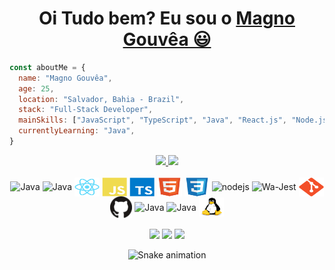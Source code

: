 <div>
  
  <h1 align="center">
    Oi Tudo bem? Eu sou o 
    <a href="https://www.linkedin.com/in/magno-gouvea/">Magno Gouvêa 😃️</a>
  </h1>
  

```JavaScript
const aboutMe = {
  name: "Magno Gouvêa",
  age: 25,
  location: "Salvador, Bahia - Brazil",
  stack: "Full-Stack Developer",
  mainSkills: ["JavaScript", "TypeScript", "Java", "React.js", "Node.js", "Spring"],
  currentlyLearning: "Java",
}
```
  
</div>

<div align="center">
  <a href="https://github.com/magnogouvea">
    <img height="180em" src="![Anurag's GitHub stats](https://github-readme-stats.vercel.app/api?username=magnogouvea&show_icons=true&theme=onedark)"/>
    <img height="180em" src="[![Top Langs](https://github-readme-stats.vercel.app/api/top-langs/?username=magnogouvea&layout=compact)](https://github.com/magnogouvea/github-readme-stats)"/>
  </a>
</div>

<div align="center" valign="top"><br>
  <img align="center" alt="Java" height="50" width="60" src="https://cdn.jsdelivr.net/gh/devicons/devicon/icons/java/java-original-wordmark.svg" />
  <img align="center" alt="Java" height="40" width="50" src="https://cdn.jsdelivr.net/gh/devicons/devicon/icons/spring/spring-original.svg" />
  <img align="center" alt="React" height="30" width="40" src="https://raw.githubusercontent.com/devicons/devicon/master/icons/react/react-original.svg">
  <img align="center" alt="Js" height="30" width="40" src="https://raw.githubusercontent.com/devicons/devicon/master/icons/javascript/javascript-plain.svg">
  <img align="center" alt="Js" height="30" width="40" src="https://raw.githubusercontent.com/devicons/devicon/master/icons/typescript/typescript-plain.svg">
  <img align="center" alt="HTML" height="30" width="40" src="https://raw.githubusercontent.com/devicons/devicon/master/icons/html5/html5-original.svg">
  <img align="center" alt="CSS" height="30" width="40" src="https://raw.githubusercontent.com/devicons/devicon/master/icons/css3/css3-original.svg">
  <img align="center" alt="nodejs" height="30" width="40" src="https://cdn.worldvectorlogo.com/logos/nodejs-icon.svg">
  <img align="center" alt="Wa-Jest" height="30" width="40" src="https://cdn.jsdelivr.net/gh/devicons/devicon/icons/jest/jest-plain.svg">
  <img align="center" alt="git" height="30" width="40" src="https://raw.githubusercontent.com/devicons/devicon/master/icons/git/git-original.svg">
  <img align="center" alt="github" height="35" width="35" src="/assets/GitHub.png">
  <img align="center" alt="Java" height="50" width="60" src="https://cdn.jsdelivr.net/gh/devicons/devicon/icons/mysql/mysql-original-wordmark.svg" />
  <img align="center" alt="Java" height="50" width="60" src="https://cdn.jsdelivr.net/gh/devicons/devicon/icons/docker/docker-original-wordmark.svg" />
  <img align="center" alt="linux" height="30" width="40" src="https://raw.githubusercontent.com/devicons/devicon/master/icons/linux/linux-original.svg">
</div><br>

<div align="center">
  <a href="https://www.instagram.com/magnogouvea/" target="_blank"><img src="https://img.shields.io/badge/-Instagram-%23E4405F?style=for-the-badge&logo=instagram&logoColor=white" target="_blank"></a>
  <a href="https://www.linkedin.com/in/magno-gouvea/" target="_blank"><img src="https://img.shields.io/badge/-LinkedIn-%230077B5?style=for-the-badge&logo=linkedin&logoColor=white" target="_blank"></a> 
  <a href="mailto:magnogouvea@gmail.com"><img src="https://img.shields.io/badge/-Gmail-%23333?style=for-the-badge&logo=gmail&logoColor=white" target="_blank"></a>
</div>

<div align="center">

  ![Snake animation](https://github.com/magnogouvea/magnogouvea/blob/output/github-contribution-grid-snake.svg)
  
</div
